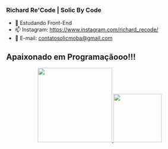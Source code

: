 ### Richard Re'Code | Solic By Code
- 🌱 Estudando Front-End
- 📫 Instagram: https://www.instagram.com/richard_recode/ 
- 📩 E-mail: contatosolicmoba@gmail.com

## Apaixonado em Programaçãooo!!!

<div align="center">
  <a href="https://github.com/solicmoba">
  <img height="200em" src="https://github-readme-stats.vercel.app/api?username=solicmoba&show_icons=true&theme=radical&include_all_commits=true&count_private=true"/>
  <img height="130em" src="https://github-readme-stats.vercel.app/api/top-langs/?username=solicmoba&layout=compact&langs_count=7&theme=radical"/>
</div>

